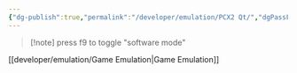 ```yaml
---
{"dg-publish":true,"permalink":"/developer/emulation/PCX2 Qt/","dgPassFrontmatter":true}
---
```


> [!note] press f9 to toggle "software mode"

[[developer/emulation/Game Emulation\|Game Emulation]]